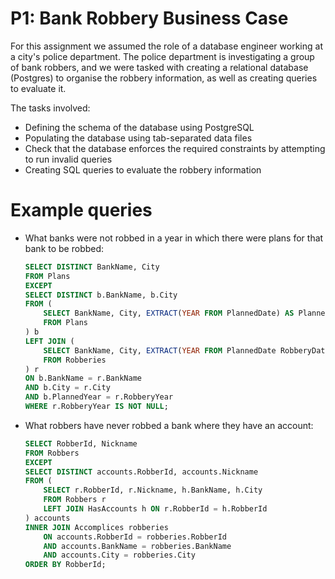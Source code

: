 # P1: Bank Robbery Business Case

For this assignment we assumed the role of a database engineer working at a city's police department. The police department is investigating a group of bank robbers, and we were tasked with creating a relational database (Postgres) to organise the robbery information, as well as creating queries to evaluate it.

The tasks involved:
- Defining the schema of the database using PostgreSQL
- Populating the database using tab-separated data files
- Check that the database enforces the required constraints by attempting to run invalid queries
- Creating SQL queries to evaluate the robbery information

# Example queries

- What banks were not robbed in a year in which there were plans for that bank to be robbed:
    ```sql
    SELECT DISTINCT BankName, City
    FROM Plans
    EXCEPT
    SELECT DISTINCT b.BankName, b.City
    FROM (
        SELECT BankName, City, EXTRACT(YEAR FROM PlannedDate) AS PlannedYear
        FROM Plans
    ) b
    LEFT JOIN (
        SELECT BankName, City, EXTRACT(YEAR FROM PlannedDate RobberyDate) AS RobberyYear
        FROM Robberies
    ) r
    ON b.BankName = r.BankName
    AND b.City = r.City
    AND b.PlannedYear = r.RobberyYear
    WHERE r.RobberyYear IS NOT NULL;
    ```
- What robbers have never robbed a bank where they have an account:
    ```sql
    SELECT RobberId, Nickname
    FROM Robbers
    EXCEPT
    SELECT DISTINCT accounts.RobberId, accounts.Nickname
    FROM (
        SELECT r.RobberId, r.Nickname, h.BankName, h.City
        FROM Robbers r
        LEFT JOIN HasAccounts h ON r.RobberId = h.RobberId
    ) accounts
    INNER JOIN Accomplices robberies
        ON accounts.RobberId = robberies.RobberId
        AND accounts.BankName = robberies.BankName
        AND accounts.City = robberies.City
    ORDER BY RobberId;
    ```
